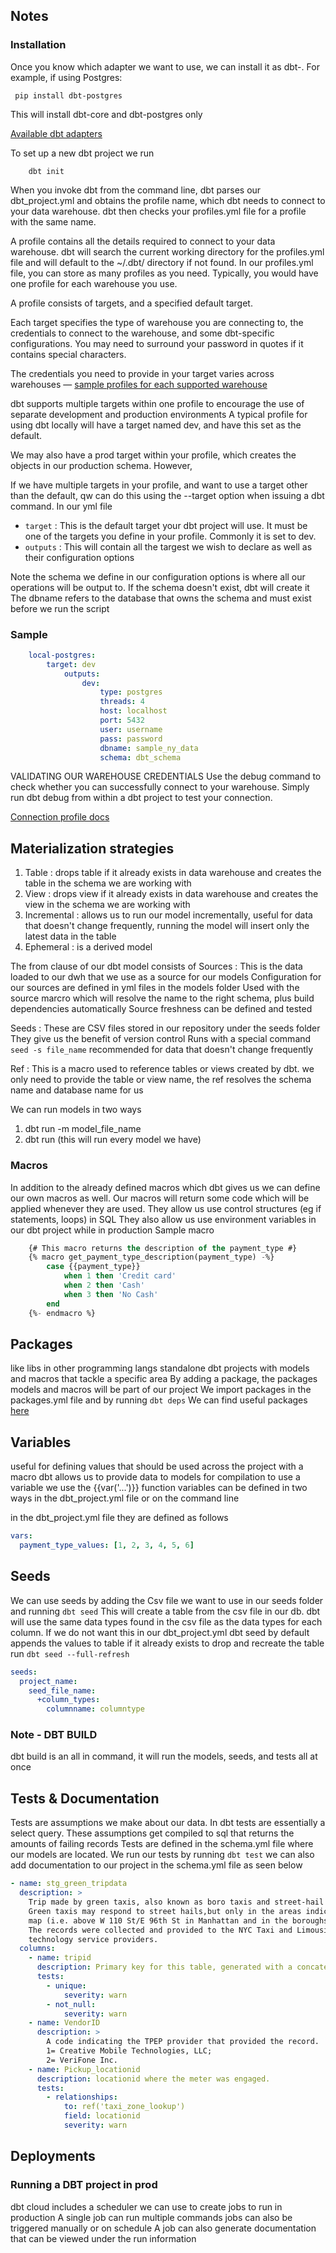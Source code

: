 ## Notes

### Installation

Once you know which adapter we want to use, we can install it as dbt-<adapter>. For example, if using Postgres:

```shell
 pip install dbt-postgres
```

This will install dbt-core and dbt-postgres only

[Available dbt adapters](https://docs.getdbt.com/docs/supported-data-platforms)

To set up a new dbt project we run

```
    dbt init
```

When you invoke dbt from the command line, dbt parses our dbt_project.yml and obtains the profile name,
which dbt needs to connect to your data warehouse.
dbt then checks your profiles.yml file for a profile with the same name.

A profile contains all the details required to connect to your data warehouse.
dbt will search the current working directory for the profiles.yml file and will default to the ~/.dbt/ directory if not found.
In our profiles.yml file, you can store as many profiles as you need. Typically, you would have one profile for each warehouse you use.

A profile consists of targets, and a specified default target.

Each target specifies the type of warehouse you are connecting to, the credentials to connect to the warehouse, and some dbt-specific configurations.
You may need to surround your password in quotes if it contains special characters.

The credentials you need to provide in your target varies across warehouses — [sample profiles for each supported warehouse](https://docs.getdbt.com/docs/supported-data-platforms)

dbt supports multiple targets within one profile to encourage the use of separate development and production environments
A typical profile for using dbt locally will have a target named dev, and have this set as the default.

We may also have a prod target within your profile, which creates the objects in our production schema. However,

If we have multiple targets in your profile, and want to use a target other than the default, qw can do this using the --target option when issuing a dbt command.
In our yml file

- `target` : This is the default target your dbt project will use. It must be one of the targets you define in your profile. Commonly it is set to dev.
- `outputs` : This will contain all the targest we wish to declare as well as their configuration options

Note the schema we define in our configuration options is where all our operations will be output to. If the schema doesn't exist, dbt will create it
The dbname refers to the database that owns the schema and must exist before we run the script

### Sample

```yaml
    local-postgres:
        target: dev
            outputs:
                dev:
                    type: postgres
                    threads: 4
                    host: localhost
                    port: 5432
                    user: username
                    pass: password
                    dbname: sample_ny_data
                    schema: dbt_schema
```

VALIDATING OUR WAREHOUSE CREDENTIALS
Use the debug command to check whether you can successfully connect to your warehouse. Simply run dbt debug from within a dbt project to test your connection.

[Connection profile docs](https://docs.getdbt.com/docs/get-started/connection-profiles)

## Materialization strategies

1. Table : drops table if it already exists in data warehouse and creates the table in the schema we are working with
2. View : drops view if it already exists in data warehouse and creates the view in the schema we are working with
3. Incremental : allows us to run our model incrementally, useful for data that doesn't change frequently, running the model will insert
   only the latest data in the table
4. Ephemeral : is a derived model

The from clause of our dbt model consists of
Sources :
This is the data loaded to our dwh that we use as a source for our models
Configuration for our sources are defined in yml files in the models folder
Used with the source marcro which will resolve the name to the right schema, plus build dependencies automatically
Source freshness can be defined and tested

Seeds :
These are CSV files stored in our repository under the seeds folder
They give us the benefit of version control
Runs with a special command `seed -s file_name`
recommended for data that doesn't change frequently

Ref :
This is a macro used to reference tables or views created by dbt. we only need to provide the table or view name,
the ref resolves the schema name and database name for us

We can run models in two ways

1. dbt run -m model_file_name
2. dbt run (this will run every model we have)

### Macros

In addition to the already defined macros which dbt gives us we can define our own macros as well.
Our macros will return some code which will be applied whenever they are used.
They allow us use control structures (eg if statements, loops) in SQL
They also allow us use environment variables in our dbt project while in production
Sample macro

```sql
    {# This macro returns the description of the payment_type #}
    {% macro get_payment_type_description(payment_type) -%}
        case {{payment_type}}
            when 1 then 'Credit card'
            when 2 then 'Cash'
            when 3 then 'No Cash'
        end
    {%- endmacro %}
```

## Packages

like libs in other programming langs
standalone dbt projects with models and macros that tackle a specific area
By adding a package, the packages models and macros will be part of our project
We import packages in the packages.yml file and by running `dbt deps`
We can find useful packages [here](https://hub.getdbt.com/)

## Variables

useful for defining values that should be used across the project
with a macro dbt allows us to provide data to models for compilation
to use a variable we use the {{var('...')}} function
variables can be defined in two ways in the dbt_project.yml file or on the command line

in the dbt_project.yml file they are defined as follows

```yml
vars:
  payment_type_values: [1, 2, 3, 4, 5, 6]
```

## Seeds

We can use seeds by adding the Csv file we want to use in our seeds folder and running `dbt seed`
This will create a table from the csv file in our db. dbt will use the same data types found in the csv file as the data types
for each column.
If we do not want this in our dbt_project.yml
dbt seed by default appends the values to table if it already exists to drop and recreate the table run
`dbt seed --full-refresh`

```yml
seeds:
  project_name:
    seed_file_name:
      +column_types:
        columnname: columntype
```

### Note - DBT BUILD

dbt build is an all in command, it will run the models, seeds, and tests all at once

## Tests & Documentation

Tests are assumptions we make about our data. In dbt tests are essentially a select query.
These assumptions get compiled to sql that returns the amounts of failing records
Tests are defined in the schema.yml file where our models are located.
We run our tests by running `dbt test`
we can also add documentation to our project in the schema.yml file as seen below

```yml
- name: stg_green_tripdata
  description: >
    Trip made by green taxis, also known as boro taxis and street-hail liveries.
    Green taxis may respond to street hails,but only in the areas indicated in green on the
    map (i.e. above W 110 St/E 96th St in Manhattan and in the boroughs).
    The records were collected and provided to the NYC Taxi and Limousine Commission (TLC) by
    technology service providers.
  columns:
    - name: tripid
      description: Primary key for this table, generated with a concatenation of vendorid+pickup_datetime
      tests:
        - unique:
            severity: warn
        - not_null:
            severity: warn
    - name: VendorID
      description: >
        A code indicating the TPEP provider that provided the record.
        1= Creative Mobile Technologies, LLC;
        2= VeriFone Inc.
    - name: Pickup_locationid
      description: locationid where the meter was engaged.
      tests:
        - relationships:
            to: ref('taxi_zone_lookup')
            field: locationid
            severity: warn
```

## Deployments

### Running a DBT project in prod

dbt cloud includes a scheduler we can use to create jobs to run in production
A single job can run multiple commands
jobs can also be triggered manually or on schedule
A job can also generate documentation that can be viewed under the run information
